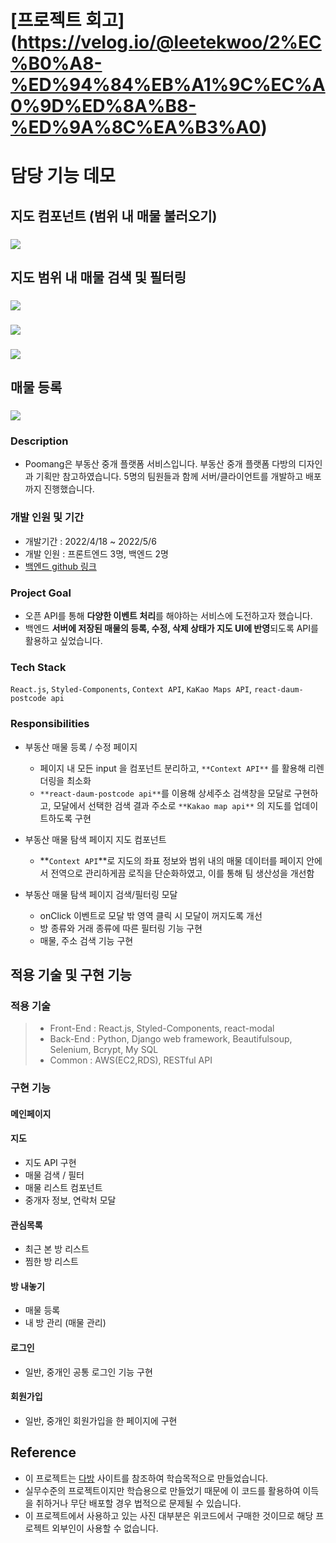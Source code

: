 
# [프로젝트 회고] (https://velog.io/@leetekwoo/2%EC%B0%A8-%ED%94%84%EB%A1%9C%EC%A0%9D%ED%8A%B8-%ED%9A%8C%EA%B3%A0)
# 담당 기능 데모

## 지도 컴포넌트 (범위 내 매물 불러오기)
### <img src="public/poomang_map.gif">

## 지도 범위 내 매물 검색 및 필터링
### <img src="public/poomang_search.gif">
### <img src="public/poomang_filter_1.gif">
### <img src="public/poomang_filter_2.gif">

## 매물 등록 
### <img src="public/poomang_register.gif">


### Description

- Poomang은 부동산 중개 플랫폼 서비스입니다. 부동산 중개 플랫폼 다방의 디자인과 기획만 참고하였습니다. 5명의 팀원들과 함께 서버/클라이언트를 개발하고 배포까지 진행했습니다.  
### 개발 인원 및 기간

- 개발기간 : 2022/4/18 ~ 2022/5/6
- 개발 인원 : 프론트엔드 3명, 백엔드 2명
- [백엔드 github 링크](https://github.com/wecode-bootcamp-korea/justcode-4-2nd-poomuh-back)

### Project Goal

- 오픈 API를 통해 **다양한 이벤트 처리**를 해야하는 서비스에 도전하고자 했습니다.
- 백엔드 **서버에 저장된 매물의 등록, 수정, 삭제 상태가 지도 UI에 반영**되도록 API를 활용하고 싶었습니다.

### Tech Stack

`React.js`, `Styled-Components`, `Context API`, `KaKao Maps API`, `react-daum-postcode api` 

### Responsibilities

- 부동산 매물 등록 / 수정 페이지
    - 페이지 내 모든 input 을 컴포넌트 분리하고, `**Context API**` 를 활용해 리렌더링을 최소화
    - `**react-daum-postcode api**`를 이용해 상세주소 검색창을 모달로 구현하고, 모달에서 선택한 검색 결과 주소로 `**Kakao map api**` 의 지도를 업데이트하도록 구현

- 부동산 매물 탐색 페이지 지도 컴포넌트
    - **`Context API`**로 지도의 좌표 정보와 범위 내의 매물 데이터를 페이지 안에서 전역으로 관리하게끔 로직을 단순화하였고, 이를 통해 팀 생산성을 개선함
    
- 부동산 매물 탐색 페이지 검색/필터링 모달
    - onClick 이벤트로 모달 밖 영역 클릭 시 모달이 꺼지도록 개선
    - 방 종류와 거래 종류에 따른 필터링 기능 구현
    - 매물, 주소 검색 기능 구현

## 적용 기술 및 구현 기능

### 적용 기술

> - Front-End : React.js, Styled-Components, react-modal
> - Back-End : Python, Django web framework, Beautifulsoup, Selenium, Bcrypt, My SQL
> - Common : AWS(EC2,RDS), RESTful API

### 구현 기능

#### 메인페이지

#### 지도

- 지도 API 구현
- 매물 검색 / 필터
- 매물 리스트 컴포넌트
- 중개자 정보, 연락처 모달

#### 관심목록

- 최근 본 방 리스트
- 찜한 방 리스트

#### 방 내놓기

- 매물 등록
- 내 방 관리 (매물 관리)

#### 로그인

- 일반, 중개인 공통 로그인 기능 구현

#### 회원가입

- 일반, 중개인 회원가입을 한 페이지에 구현

## Reference

- 이 프로젝트는 [다방](http://dabangapp.com) 사이트를 참조하여 학습목적으로 만들었습니다.
- 실무수준의 프로젝트이지만 학습용으로 만들었기 때문에 이 코드를 활용하여 이득을 취하거나 무단 배포할 경우 법적으로 문제될 수 있습니다.
- 이 프로젝트에서 사용하고 있는 사진 대부분은 위코드에서 구매한 것이므로 해당 프로젝트 외부인이 사용할 수 없습니다.
